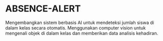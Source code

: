# ABSENCE-ALERT
Mengembangkan sistem berbasis AI untuk mendeteksi jumlah siswa di dalam kelas secara otomatis. Menggunakan computer vision untuk mengenali objek di dalam kelas dan memberikan data analisis kehadiran.
